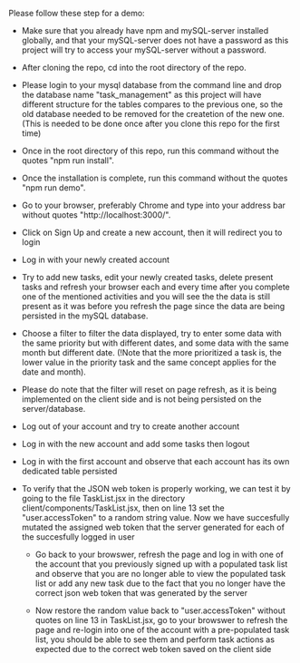 Please follow these step for a demo:
- Make sure that you already have npm and mySQL-server installed globally, and that your mySQL-server does not have a password as this project will try to access your mySQL-server without a password.

- After cloning the repo, cd into the root directory of the repo.

- Please login to your mysql database from the command line and drop the database name "task_management" as this project will have different structure for the tables compares to the previous one, so the old database needed to be removed for the createtion of the new one. (This is needed to be done once after you clone this repo for the first time)

- Once in the root directory of this repo, run this command without the quotes "npm run install".

- Once the installation is complete, run this command without the quotes "npm run demo".

- Go to your browser, preferably Chrome and type into your address bar without quotes "http://localhost:3000/".

- Click on Sign Up and create a new account, then it will redirect you to login

- Log in with your newly created account

- Try to add new tasks, edit your newly created tasks, delete present tasks and refresh your browser each and every time after you complete one of the mentioned activities and you will see the the data is still present as it was before you refresh the page since the data are being persisted in the mySQL database.

- Choose a filter to filter the data displayed, try to enter some data with the same priority but with different dates, and some data with the same month but different date. (!Note that the more prioritized a task is, the lower value in the priority task and the same concept applies for the date and month).

- Please do note that the filter will reset on page refresh, as it is being implemented on the client side and is not being persisted on the server/database.

- Log out of your account and try to create another account

- Log in with the new account and add some tasks then logout

- Log in with the first account and observe that each account has its own dedicated table persisted

- To verify that the JSON web token is properly working, we can test it by going to the file TaskList.jsx in the directory client/components/TaskList.jsx, then on line 13 set the "user.accessToken" to a random string value. Now we have succesfully mutated the assigned web token that the server generated for each of the succesfully logged in user

  - Go back to your browswer, refresh the page and log in with one of the account that you previously signed up with a populated task list and observe that you are no longer able to view the populated task list or add any new task due to the fact that you no longer have the correct json web token that was generated by the server

  - Now restore the random value back to "user.accessToken" without quotes on line 13 in TaskList.jsx, go to your browswer to refresh the page and re-login into one of the account with a pre-populated task list, you should be able to see them and perform task actions as expected due to the correct web token saved on the client side

